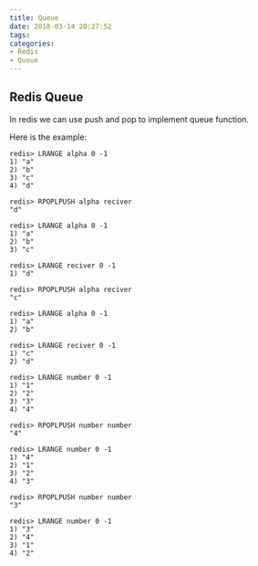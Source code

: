 ```yaml
---
title: Queue
date: 2018-03-14 20:27:52
tags:
categories:
- Redis
- Queue
---
```


## Redis Queue
In redis we can use push and pop to implement queue function.

Here is the example:

	redis> LRANGE alpha 0 -1         
	1) "a"
	2) "b"
	3) "c"
	4) "d"
	
	redis> RPOPLPUSH alpha reciver   
	"d"
	
	redis> LRANGE alpha 0 -1
	1) "a"
	2) "b"
	3) "c"
	
	redis> LRANGE reciver 0 -1
	1) "d"
	
	redis> RPOPLPUSH alpha reciver   
	"c"
	
	redis> LRANGE alpha 0 -1
	1) "a"
	2) "b"
	
	redis> LRANGE reciver 0 -1
	1) "c"
	2) "d"
	
	redis> LRANGE number 0 -1
	1) "1"
	2) "2"
	3) "3"
	4) "4"
	
	redis> RPOPLPUSH number number
	"4"
	
	redis> LRANGE number 0 -1           
	1) "4"
	2) "1"
	3) "2"
	4) "3"
	
	redis> RPOPLPUSH number number
	"3"
	
	redis> LRANGE number 0 -1           
	1) "3"
	2) "4"
	3) "1"
	4) "2"
 
